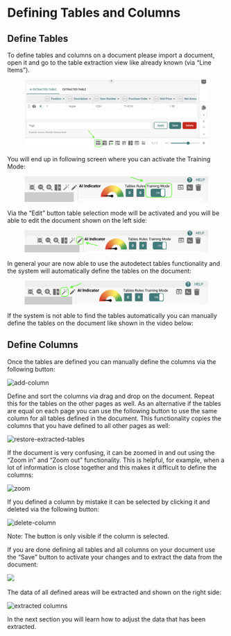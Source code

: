 # Defining Tables and Columns

## Define Tables

To define tables and columns on a document please import a document, open it and go to the table extraction view like already known (via “Line Items”).

<figure><img src="../../../../.gitbook/assets/image (330).png" alt=""><figcaption></figcaption></figure>

You will end up in following screen where you can activate the Training Mode:

<figure><img src="../../../../.gitbook/assets/image (332).png" alt=""><figcaption></figcaption></figure>

Via the “Edit” button table selection mode will be activated and you will be able to edit the document shown on the left side:

<figure><img src="../../../../.gitbook/assets/image (333).png" alt=""><figcaption></figcaption></figure>

In general your are now able to use the autodetect tables functionality and the system will automatically define the tables on the document:

<figure><img src="../../../../.gitbook/assets/image (334).png" alt=""><figcaption></figcaption></figure>

If the system is not able to find the tables automatically you can manually define the tables on the document like shown in the video below:

## Define Columns

Once the tables are defined you can manually define the columns via the following button:

![add-column](https://lh7-us.googleusercontent.com/SQLCady2fdxWrkdN3O6sIvhR-KRguBruTy_z_CF0sWpQOXBjd6Vihp3QgZGoJzAfojwe328i6qSkNArkXhXSHr2QBuzPy1nzcVkfprGK7r1NqZvTnRLrbpNGL3OmeI964QjD3r_L64zTMx6iO2ZBKQ4)

Define and sort the columns via drag and drop on the document. Repeat this for the tables on the other pages as well. As an alternative if the tables are equal on each page you can use the following button to use the same column for all tables defined in the document. This functionality copies the columns that you have defined to all other pages as well:

![restore-extracted-tables](https://lh7-us.googleusercontent.com/nkweDxlMVrFI5KmhuzfcUkFtJgzCkusWMrzSCpoujOatFtnP-scXxGsmVn1cPyCy8BZTH5zjzRPbrr9tH8yIdtQooNCpReFXTxt6q-1AAdA7gdabCkyFjmykI4zLNAiXIyKWTWD1K7okC_foH8m14Ho)

If the document is very confusing, it can be zoomed in and out using the “Zoom in” and “Zoom out” functionality. This is helpful, for example, when a lot of information is close together and this makes it difficult to define the columns:

![zoom](https://lh7-us.googleusercontent.com/JSi0zXqBlVcNIDfzwuFD0dWYQrrk7mnEs3CoAragmloEtmT8OYIJ0TIVE1NIbI2_KWN8R0ejJyx-LuOxINRuPFx6lp3x-jaL5ab6L_0nbOQmLFmoFH9RUj0mXRjcbLDKE4nvsHSBu4nArWLYCI70QD0)

If you defined a column by mistake it can be selected by clicking it and deleted via the following button:

![delete-column](https://lh7-us.googleusercontent.com/EkeURGmRZhKcBl-sLsohkn7P7XQqNoSLsRXZNs2Ba7xgJEfYqHiNVSZCGx6X2eKOj9afb7LSNWDN73vk3O5IvCqxv46_JvN8iTU_i4H_OHyfH8coFKkDrkeVM-pVhWzQkdeb6hwI3yPJvsBPc0EXWXY)

Note: The button is only visible if the column is selected.

If you are done defining all tables and all columns on your document use the “Save” button to activate your changes and to extract the data from the document:

![](https://lh7-us.googleusercontent.com/xp2mdwrGmuAZ_vGsH-hKIn8k77rIPumDRZUX8z_0BgezUghZUdkkrbghAhWPqEDIW6hjeC5_MvQ7N8y2VN1LS6vxxDUkbZ7FcqFdWD8ufwzaTC_xsSUFHEECS8t2p5Rs3HjKCO3fqSw9LzIcIDeYzHE)

The data of all defined areas will be extracted and shown on the right side:

![extracted columns](https://lh7-us.googleusercontent.com/2oydJFwY2q19XmWx-uUib_EBsRHMDKrFww4SJn1nZ0u2fcdWrGnJUPSyM4pKkW7g077AAT3YnUdvXZsdMiZ4dlNHBqMPUELNZTk6O7POMqY7Vu3uQxzLaa5Roz08-8xr6cXmWRb5MawH_A8YuywTTBM)

In the next section you will learn how to adjust the data that has been extracted.
